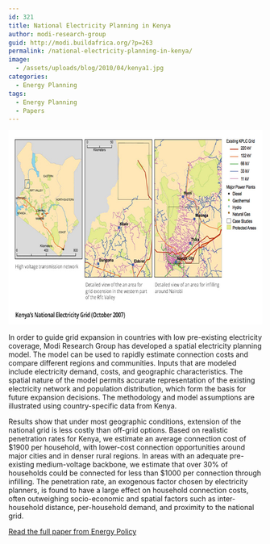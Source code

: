 ```yaml
---
id: 321
title: National Electricity Planning in Kenya
author: modi-research-group
guid: http://modi.buildafrica.org/?p=263
permalink: /national-electricity-planning-in-kenya/
image:
  - /assets/uploads/blog/2010/04/kenya1.jpg
categories:
  - Energy Planning
tags:
  - Energy Planning
  - Papers
---
```

[<img src="/assets/uploads/blog/2010/01/kenya-energy-planning.jpg" alt="kenya-energy-planning" width="700" height="385" class="alignnone size-full wp-image-2305" />][1] 

In order to guide grid expansion in countries with low pre-existing electricity coverage, Modi Research Group has developed a spatial electricity planning model. The model can be used to rapidly estimate connection costs and compare different regions and communities. <!--more-->Inputs that are modeled include electricity demand, costs, and geographic characteristics. The spatial nature of the model permits accurate representation of the existing electricity network and population distribution, which form the basis for future expansion decisions. The methodology and model assumptions are illustrated using country-specific data from Kenya.

Results show that under most geographic conditions, extension of the national grid is less costly than off-grid options. Based on realistic penetration rates for Kenya, we estimate an average connection cost of $1900 per household, with lower-cost connection opportunities around major cities and in denser rural regions. In areas with an adequate pre-existing medium-voltage backbone, we estimate that over 30% of households could be connected for less than $1000 per connection through infilling. The penetration rate, an exogenous factor chosen by electricity planners, is found to have a large effect on household connection costs, often outweighing socio-economic and spatial factors such as inter- household distance, per-household demand, and proximity to the national grid.

[Read the full paper from Energy Policy][2]

 [1]: /assets/uploads/blog/2010/01/kenya-energy-planning.jpg
 [2]: /assets/uploads/blog/2013/04/Kenya-Paper-Energy-Policy-journal-version.pdf